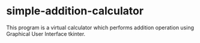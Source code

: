 # simple-addition-calculator
This program is a virtual calculator which performs addition operation using Graphical User Interface tkinter.
